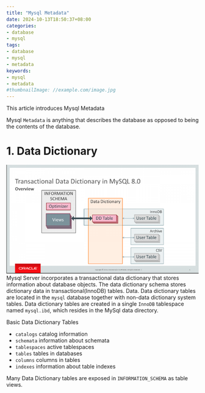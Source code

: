 ```yaml
---
title: "Mysql Metadata"
date: 2024-10-13T18:50:37+08:00
categories:
- database
- mysql
tags:
- database
- mysql
- metadata
keywords:
- mysql
- metadata
#thumbnailImage: //example.com/image.jpg
---
```

This article introduces Mysql Metadata
<!--more-->

Mysql `Metadata` is anything that describes the database as opposed to being the contents of the database. 


# 1. Data Dictionary

![dd](images/dd.png)
Mysql Server incorporates a transactional data dictionary that stores information about database objects. 
The data dictionary schema stores dictionary data in transactional(InnoDB) tables. Data. 
Data dictionary tables are located in the `mysql` database together with non-data dictionary system tables.
Data dictionary tables are created in a single `InnoDB` tablespace named `mysql.ibd`, which resides in the MySql data directory.

Basic Data Dictionary Tables
* `catalogs` catalog information
* `schemata` information about schemata
* `tablespaces` active tablespaces
* `tables` tables in databases
* `columns` columns in tables
* `indexes` information about table indexes


Many Data Dictionary tables are exposed in `INFORMATION_SCHEMA` as table views.
